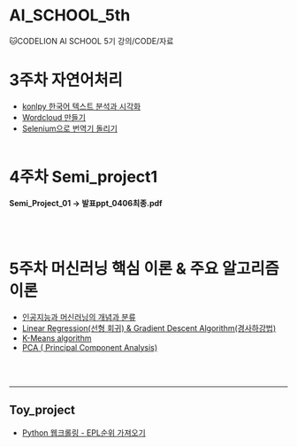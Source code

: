 # AI_SCHOOL_5th
:cat:CODELION AI SCHOOL 5기 강의/CODE/자료


# 3주차 자연어처리
- [konlpy 한국어 텍스트 분석과 시각화](https://jeonjoon.tistory.com/32)
- [Wordcloud 만들기](https://jeonjoon.tistory.com/33)  
- [Selenium으로 번역기 돌리기](https://jeonjoon.tistory.com/34) 
<br><br>

# 4주차 Semi_project1  
**Semi_Project_01 -> 발표ppt_0406최종.pdf**

<br><br>

# 5주차 머신러닝 핵심 이론 & 주요 알고리즘 이론
- [인공지능과 머신러닝의 개념과 분류](https://jeonjoon.tistory.com/40)  
- [Linear Regression(선형 회귀) & Gradient Descent Algorithm(경사하강법)](https://jeonjoon.tistory.com/43)  
- [K-Means algorithm](https://jeonjoon.tistory.com/41)  
- [PCA ( Principal Component Analysis)](https://jeonjoon.tistory.com/42)

<br><br>   


---

## Toy_project
- [Python 웹크롤링 - EPL순위 가져오기](https://jeonjoon.tistory.com/18?category=544964)
